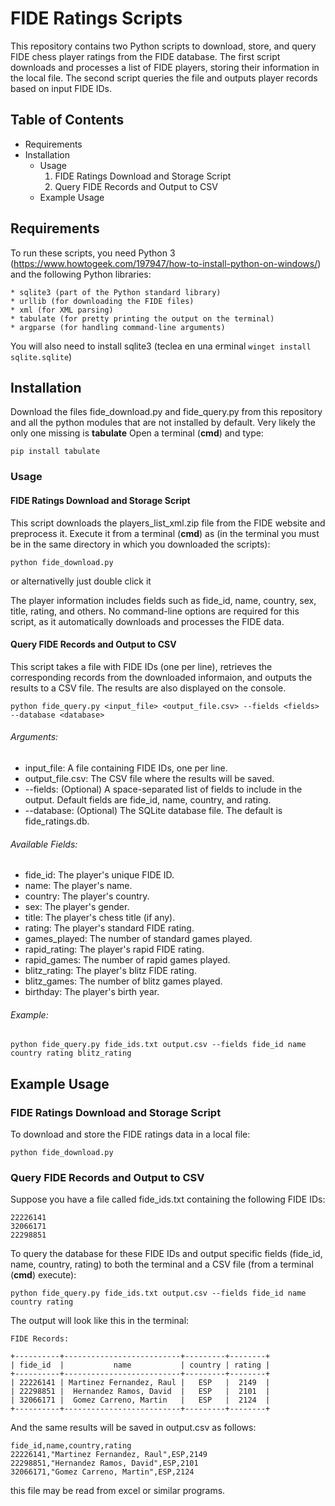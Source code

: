 # FIDE Ratings Scripts

This repository contains two Python scripts to download, store, and query FIDE chess player ratings from the FIDE database. The first script downloads and processes a list of FIDE players, storing their information in the local file. The second script queries the file and outputs player records based on input FIDE IDs.

## Table of Contents

* Requirements
* Installation
  * Usage
    1. FIDE Ratings Download and Storage Script
    1. Query FIDE Records and Output to CSV
  * Example Usage
 
## Requirements

To run these scripts, you need Python 3 (https://www.howtogeek.com/197947/how-to-install-python-on-windows/) and the following Python libraries:

    * sqlite3 (part of the Python standard library)
    * urllib (for downloading the FIDE files)
    * xml (for XML parsing)
    * tabulate (for pretty printing the output on the terminal)
    * argparse (for handling command-line arguments)

You will also need to install sqlite3 (teclea en una erminal ``` winget install sqlite.sqlite ```)


## Installation
Download the files fide_download.py and fide_query.py from this repository and all the python modules that are not installed by default. Very likely the only one missing is __tabulate__
Open a terminal (__cmd__)  and type:

```
pip install tabulate
```
### Usage

#### FIDE Ratings Download and Storage Script

This script downloads the players_list_xml.zip file from the FIDE website and preprocess it. Execute it from a terminal (__cmd__) as (in the terminal you must be in the same directory in which you downloaded the scripts):

```
python fide_download.py
```
or alternativelly just double click it

The player information includes fields such as fide_id, name, country, sex, title, rating, and others.
No command-line options are required for this script, as it automatically downloads and processes the FIDE data.

#### Query FIDE Records and Output to CSV

This script takes a file with FIDE IDs (one per line), retrieves the corresponding records from the downloaded informaion, and outputs the results to a CSV file. The results are also displayed on the console.

```
python fide_query.py <input_file> <output_file.csv> --fields <fields> --database <database>
```

###### Arguments:

*    input_file: A file containing FIDE IDs, one per line.
*    output_file.csv: The CSV file where the results will be saved.
*    --fields: (Optional) A space-separated list of fields to include in the output. Default fields are fide_id, name, country, and rating.
*    --database: (Optional) The SQLite database file. The default is fide_ratings.db.

###### Available Fields:

*    fide_id: The player's unique FIDE ID.
*    name: The player's name.
*    country: The player's country.
*    sex: The player's gender.
*    title: The player's chess title (if any).
*    rating: The player's standard FIDE rating.
*    games_played: The number of standard games played.
*    rapid_rating: The player's rapid FIDE rating.
*    rapid_games: The number of rapid games played.
*    blitz_rating: The player's blitz FIDE rating.
*    blitz_games: The number of blitz games played.
*    birthday: The player's birth year.

###### Example:

```
python fide_query.py fide_ids.txt output.csv --fields fide_id name country rating blitz_rating
```

## Example Usage

### FIDE Ratings Download and Storage Script

To download and store the FIDE ratings data in a local file:

```
python fide_download.py
```

### Query FIDE Records and Output to CSV

Suppose you have a file called fide_ids.txt containing the following FIDE IDs:

```
22226141
32066171
22298851
```

To query the database for these FIDE IDs and output specific fields (fide_id, name, country, rating) to both the terminal and a CSV file (from a terminal (__cmd__) execute):

```
python fide_query.py fide_ids.txt output.csv --fields fide_id name country rating
```

The output will look like this in the terminal:


```
FIDE Records:

+----------+--------------------------+---------+--------+
| fide_id  |           name           | country | rating |
+----------+--------------------------+---------+--------+
| 22226141 | Martinez Fernandez, Raul |   ESP   |  2149  |
| 22298851 |  Hernandez Ramos, David  |   ESP   |  2101  |
| 32066171 |  Gomez Carreno, Martin   |   ESP   |  2124  |
+----------+--------------------------+---------+--------+
```


And the same results will be saved in output.csv as follows:

```
fide_id,name,country,rating
22226141,"Martinez Fernandez, Raul",ESP,2149
22298851,"Hernandez Ramos, David",ESP,2101
32066171,"Gomez Carreno, Martin",ESP,2124
```

this file may be read from excel or similar programs.

